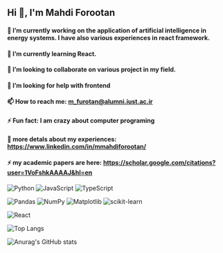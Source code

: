 ## Hi 👋, I'm Mahdi Forootan

<!--
**mahdicaa/mahdicaa** is a ✨ _special_ ✨ repository because its `README.md` (this file) appears on your GitHub profile.

Here are some ideas to get you started:

- 🔭 I’m currently working on the application of artificial neural inteligence in energy systems. I have also various experiences in react framework.
- 🌱 I’m currently learning React.
- 👯 I’m looking to collaborate on various project in my field.
- 🤔 I’m looking for help with frontend
- 📫 How to reach me: m_furotan@alumni.iust.ac.ir
- ⚡ Fun fact: I am crazy about computer programing 
-->
#### 🔭 I’m currently working on the application of artificial intelligence in energy systems. I have also various experiences in react framework.
#### 🌱 I’m currently learning React.
#### 👯 I’m looking to collaborate on various project in my field.
#### 🤔 I’m looking for help with frontend
#### 📫 How to reach me: m_furotan@alumni.iust.ac.ir
#### ⚡ Fun fact: I am crazy about computer programing 
#### 📄 more detals about my experiences: https://www.linkedin.com/in/mmahdiforootan/
#### ⚡ my academic papers are here: https://scholar.google.com/citations?user=1VoFshkAAAAJ&hl=en

![Python](https://img.shields.io/badge/python-3670A0?style=for-the-badge&logo=python&logoColor=ffdd54)
![JavaScript](https://img.shields.io/badge/JavaScript-F7DF1E?style=for-the-badge&logo=javascript&logoColor=black)
![TypeScript](https://img.shields.io/badge/typescript-%23007ACC.svg?style=for-the-badge&logo=typescript&logoColor=white)

![Pandas](https://img.shields.io/badge/pandas-%23150458.svg?style=for-the-badge&logo=pandas&logoColor=white)
![NumPy](https://img.shields.io/badge/numpy-%23013243.svg?style=for-the-badge&logo=numpy&logoColor=white)
![Matplotlib](https://img.shields.io/badge/Matplotlib-%23ffffff.svg?style=for-the-badge&logo=Matplotlib&logoColor=black)
![scikit-learn](https://img.shields.io/badge/scikit--learn-%23F7931E.svg?style=for-the-badge&logo=scikit-learn&logoColor=white)

![React](https://img.shields.io/badge/React-20232A?style=for-the-badge&logo=react&logoColor=61DAFB)

![Top Langs](https://github-readme-stats.vercel.app/api/top-langs/?username=mahdicaa&layout=compact)




<!--
![Anurag's GitHub stats](https://github-readme-stats.vercel.app/api?username=anuraghazra&hide=contribs,prs)
![Anurag's GitHub stats](https://github-readme-stats.vercel.app/api?username=anuraghazra&show=reviews,discussions_started,discussions_answered,prs_merged,prs_merged_percentage)
-->
![Anurag's GitHub stats](https://github-readme-stats.vercel.app/api?username=anuraghazra&show_icons=true)
<!--
![Anurag's GitHub stats](https://github-readme-stats.vercel.app/api?username=anuraghazra&show_icons=true&theme=radical)
![Anurag's GitHub stats](https://github-readme-stats.vercel.app/api?username=anuraghazra&show_icons=true&theme=transparent)
-->
